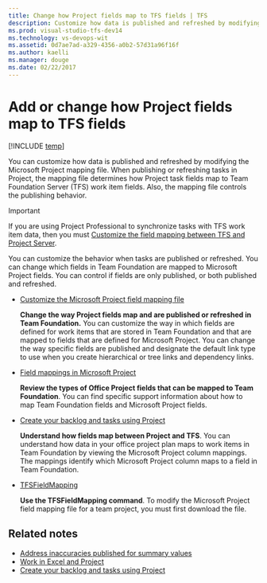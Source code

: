 ```yaml
---
title: Change how Project fields map to TFS fields | TFS
description: Customize how data is published and refreshed by modifying the Microsoft Project mapping file for Team Foundation Server (TFS)
ms.prod: visual-studio-tfs-dev14
ms.technology: vs-devops-wit
ms.assetid: 0d7ae7ad-a329-4356-a0b2-57d31a96f16f
ms.author: kaelli
ms.manager: douge
ms.date: 02/22/2017 
---
```

# Add or change how Project fields map to TFS fields

[!INCLUDE [temp](../../_shared/version-vsts-tfs-all-versions.md)]  

You can customize how data is published and refreshed by modifying the Microsoft Project mapping file. When publishing or refreshing tasks in Project, the mapping file determines how Project task fields map to Team Foundation Server (TFS) work item fields. Also, the mapping file controls the publishing behavior.  
  
> [!IMPORTANT]  
>  If you are using Project Professional to synchronize tasks with TFS work item data, then you must [Customize the field mapping between TFS and Project Server](../../tfs-ps-sync/customize-field-mapping-tfs-project-server.md).  
  
 You can customize the behavior when tasks are published or refreshed. You can change which fields in Team Foundation are mapped to Microsoft Project fields. You can control if fields are only published, or both published and refreshed.  
  
-   [Customize the Microsoft Project field mapping file](customize-project-field-mapping-file.md)  
  
     **Change the way Project fields map and are published or refreshed in Team Foundation.** You can customize the way in which fields are defined for work items that are stored in Team Foundation and that are mapped to fields that are defined for Microsoft Project. You can change the way specific fields are published and designate the default link type to use when you create hierarchical or tree links and dependency links.  
  
-   [Field mappings in Microsoft Project](field-mappings-in-microsoft-project.md)  
  
     **Review the types of Office Project fields that can be mapped to Team Foundation**. You can find specific support information about how to map Team Foundation fields and Microsoft Project fields.  
  
-   [Create your backlog and tasks using Project](../../backlogs/office/create-your-backlog-tasks-using-project.md)  
  
     **Understand how fields map between Project and TFS**. You can understand how data in your office project plan maps to work items in Team Foundation by viewing the Microsoft Project column mappings. The mappings identify which Microsoft Project column maps to a field in Team Foundation.  
  
-   [TFSFieldMapping](upload-or-download-the-microsoft-project-mapping-file.md)  
  
     **Use the TFSFieldMapping command**. To modify the Microsoft Project field mapping file for a team project, you must first download the file.  
  
## Related notes 
-  [Address inaccuracies published for summary values](../../../report/address-inaccuracies-published-for-summary-values.md)   
-  [Work in Excel and Project](../../backlogs/office/track-work-vsts-tfs.md)   
-  [Create your backlog and tasks using Project](../../backlogs/office/create-your-backlog-tasks-using-project.md)